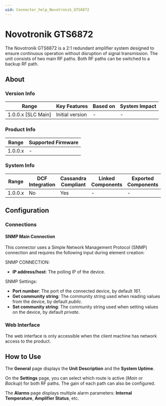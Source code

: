 ```yaml
---
uid: Connector_help_Novotronik_GTS6872
---
```


# Novotronik GTS6872

The Novotronik GTS6872 is a 2:1 redundant amplifier system designed to ensure continuous operation without disruption of signal transmission. The unit consists of two main RF paths. Both RF paths can be switched to a backup RF path.

## About

### Version Info

| Range                | Key Features     | Based on     | System Impact     |
|----------------------|------------------|--------------|-------------------|
| 1.0.0.x \[SLC Main\] | Initial version  | \-           | \-                |

### Product Info

| Range     | Supported Firmware     |
|-----------|------------------------|
| 1.0.0.x   | \-                     |

### System Info

| Range     | DCF Integration     | Cassandra Compliant     | Linked Components     | Exported Components     |
|-----------|---------------------|-------------------------|-----------------------|-------------------------|
| 1.0.0.x   | No                  | Yes                     | \-                    | \-                      |

## Configuration

### Connections

#### SNMP Main Connection

This connector uses a Simple Network Management Protocol (SNMP) connection and requires the following input during element creation:

SNMP CONNECTION:

- **IP address/host**: The polling IP of the device.

SNMP Settings:

- **Port number**: The port of the connected device, by default *161*.
- **Get community string**: The community string used when reading values from the device, by default *public*.
- **Set community string**: The community string used when setting values on the device, by default *private*.

### Web Interface

The web interface is only accessible when the client machine has network access to the product.

## How to Use

The **General** page displays the **Unit Description** and the **System Uptime**.

On the **Settings** page, you can select which route is active (*Main* or *Backup*) for both RF paths. The gain of each path can also be configured.

The **Alarms** page displays multiple alarm parameters: **Internal Temperature**, **Amplifier Status**, etc.
